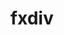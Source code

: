 ---
title: "fxdiv"
layout: cache
categories: [package, develop-2025-07-13]
meta: {"compilers": ["apple-clang@17.0.0", "gcc@11.4.0", "gcc@13.2.0"], "num_specs": 8, "num_specs_by_stack": {"e4s": 2, "ml-darwin-aarch64-mps": 2, "ml-linux-aarch64-cpu": 2, "ml-linux-aarch64-cuda": 2, "ml-linux-x86_64-cpu": 2, "ml-linux-x86_64-cuda": 2, "root": 8}, "oss": ["sequoia", "ubuntu22.04", "ubuntu24.04"], "platforms": ["darwin", "linux"], "stacks": ["e4s", "ml-darwin-aarch64-mps", "ml-linux-aarch64-cpu", "ml-linux-aarch64-cuda", "ml-linux-x86_64-cpu", "ml-linux-x86_64-cuda", "root"], "targets": ["aarch64", "x86_64_v3"], "versions": ["2020-04-17"]}
spec_details: [{"compiler": "gcc@11.4.0", "hash": "b2botnmumklbylyqino2fhzc7eyqohe4", "os": "ubuntu22.04", "platform": "linux", "size": "-", "stacks": ["e4s", "root"], "target": "x86_64_v3", "variants": ["build_system=cmake", "build_type=Release", "commit=b408327ac2a15ec3e43352421954f5b1967701d1", "generator=ninja", "~ipo"], "versions": ["2020-04-17"]}, {"compiler": "gcc@11.4.0", "hash": "dt67rcfsefe2ve3xitm4bgs6koxfkdmb", "os": "ubuntu22.04", "platform": "linux", "size": "-", "stacks": ["e4s", "root"], "target": "x86_64_v3", "variants": ["build_system=cmake", "build_type=Release", "commit=b408327ac2a15ec3e43352421954f5b1967701d1", "generator=ninja", "~ipo"], "versions": ["2020-04-17"]}, {"compiler": "apple-clang@17.0.0", "hash": "g4e5hsjqo776bpa5e27nidodakfldjbx", "os": "sequoia", "platform": "darwin", "size": "-", "stacks": ["ml-darwin-aarch64-mps", "root"], "target": "aarch64", "variants": ["build_system=cmake", "build_type=Release", "commit=b408327ac2a15ec3e43352421954f5b1967701d1", "generator=ninja", "~ipo"], "versions": ["2020-04-17"]}, {"compiler": "gcc@13.2.0", "hash": "iw7e42lam7mfnudpcisyxriowmbv2urf", "os": "ubuntu24.04", "platform": "linux", "size": "-", "stacks": ["ml-linux-aarch64-cpu", "ml-linux-aarch64-cuda", "root"], "target": "aarch64", "variants": ["build_system=cmake", "build_type=Release", "commit=b408327ac2a15ec3e43352421954f5b1967701d1", "generator=ninja", "~ipo"], "versions": ["2020-04-17"]}, {"compiler": "gcc@13.2.0", "hash": "mrcj4y5izo7wqp5qqshzpx4bnyelyu4w", "os": "ubuntu24.04", "platform": "linux", "size": "-", "stacks": ["ml-linux-aarch64-cpu", "ml-linux-aarch64-cuda", "root"], "target": "aarch64", "variants": ["build_system=cmake", "build_type=Release", "commit=b408327ac2a15ec3e43352421954f5b1967701d1", "generator=ninja", "~ipo"], "versions": ["2020-04-17"]}, {"compiler": "gcc@13.2.0", "hash": "mule7jsgkw6vyf4xkonjpb533usgevoa", "os": "ubuntu24.04", "platform": "linux", "size": "-", "stacks": ["ml-linux-x86_64-cpu", "ml-linux-x86_64-cuda", "root"], "target": "x86_64_v3", "variants": ["build_system=cmake", "build_type=Release", "commit=b408327ac2a15ec3e43352421954f5b1967701d1", "generator=ninja", "~ipo"], "versions": ["2020-04-17"]}, {"compiler": "gcc@13.2.0", "hash": "rrxd4dtg25g23nkkahxz22cj36h4ekkv", "os": "ubuntu24.04", "platform": "linux", "size": "-", "stacks": ["ml-linux-x86_64-cpu", "ml-linux-x86_64-cuda", "root"], "target": "x86_64_v3", "variants": ["build_system=cmake", "build_type=Release", "commit=b408327ac2a15ec3e43352421954f5b1967701d1", "generator=ninja", "~ipo"], "versions": ["2020-04-17"]}, {"compiler": "apple-clang@17.0.0", "hash": "vbdpagkm74iwctsbnjhnmoufg623e7hf", "os": "sequoia", "platform": "darwin", "size": "-", "stacks": ["ml-darwin-aarch64-mps", "root"], "target": "aarch64", "variants": ["build_system=cmake", "build_type=Release", "commit=b408327ac2a15ec3e43352421954f5b1967701d1", "generator=ninja", "~ipo"], "versions": ["2020-04-17"]}]
---